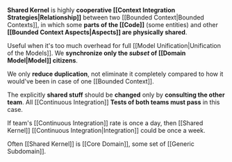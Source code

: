 **Shared Kernel** is highly **cooperative [[Context Integration Strategies|Relationship]]** between two [[Bounded Context|Bounded Contexts]], in which some **parts of the [[Code]]** (some entities) and other **[[Bounded Context Aspects|Aspects]] are physically shared**.

Useful when it's too much overhead for full [[Model Unification|Unification of the Models]]. We **synchronize only the *subset* of [[Domain Model|Model]] citizens**.

We only **reduce duplication**, not eliminate it completely compared to how it would've been in case of one [[Bounded Context]].

The explicitly **shared stuff** should be **changed** only by **consulting the other team**. All [[Continuous Integration]] **Tests of both teams must pass** in this case.

If team's [[Continuous Integration]] rate is once a day, then [[Shared Kernel]] [[Continuous Integration|Integration]] could be once a week.

Often [[Shared Kernel]] is [[Core Domain]], some set of [[Generic Subdomain]].
